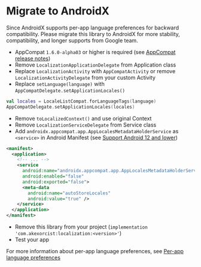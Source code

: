 # Migrate to AndroidX
Since AndroidX supports per-app language preferences for backward compatibility. Please migrate this library to AndroidX for more stability, compatibility, and longer supports from Google team.  

* AppCompat `1.6.0-alpha03` or higher is required (see [AppCompat release notes](https://developer.android.com/jetpack/androidx/releases/appcompat))
* Remove `LocalizationApplicationDelegate` from Application class
* Replace `LocalizationActivity` with `AppCompatActivity` or remove `LocalizationActivityDelegate` from your custom Activity
* Replace `setLanguage(language)` with `AppCompatDelegate.setApplicationLocales()`
```kotlin
val locales = LocaleListCompat.forLanguageTags(language)
AppCompatDelegate.setApplicationLocales(locales)
```
* Remove `toLocalizedContext()` and use original Context
* Remove `LocalizationServiceDelegate` from Service class
* Add `androidx.appcompat.app.AppLocalesMetadataHolderService` as `<service>` in Android Manifest (see [Support Android 12 and lower](https://developer.android.com/about/versions/13/features/app-languages#android12-impl))
```xml
<manifest>
  <application>
    <!-- ... -->
    <service 
      android:name="androidx.appcompat.app.AppLocalesMetadataHolderService"
      android:enabled="false"
      android:exported="false">
      <meta-data
        android:name="autoStoreLocales"
        android:value="true" />
    </service>
  </application>
</manifest>
```
* Remove this library from your project (`implementation 'com.akexorcist:localization:<version>'`)
* Test your app

For more information about per-app language preferences, see [Per-app language preferences](https://developer.android.com/about/versions/13/features/app-languages) 

